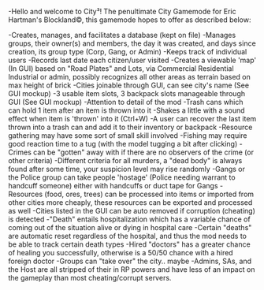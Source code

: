 -Hello and welcome to City³! The penultimate City Gamemode for Eric Hartman's Blockland©, this gamemode hopes to offer as described below:

-Creates, manages, and facilitates a database (kept on file)
-Manages groups, their owner(s) and members, the day it was created, and days since creation, its group type (Corp, Gang, or Admin)
-Keeps track of individual users
-Records last date each citizen/user visited
-Creates a viewable 'map' (In GUI) based on "Road Plates" and Lots, via Commercial Residential Industrial or admin, possibly recognizes all other areas as terrain based on max height of brick
-Cities joinable through GUI, can see city's name (See GUI mockup)
-3 usable item slots, 3 backpack slots manageable through GUI (See GUI mockup)
-Attention to detail of the mod
-Trash cans which can hold 1 item after an item is thrown into it
-Shakes a little with a sound effect when item is 'thrown' into it (Ctrl+W)
-A user can recover the last item thrown into a trash can and add it to their inventory or backpack
-Resource gathering may have some sort of small skill involved
-Fishing may require good reaction time to a tug (with the model tugging a bit after clicking)
-Crimes can be "gotten" away with if there are no observers of the crime (or other criteria)
-Different criteria for all murders, a "dead body" is always found after some time, your suspicion level may rise randomly
-Gangs or the Police group can take people 'hostage' (Police needing warrant to handcuff someone) either with handcuffs or duct tape for Gangs
-Resources (food, ores, trees) can be processed into items or imported from other cities more cheaply, these resources can be exported and processed as well
-Cities listed in the GUI can be auto removed if corruption (cheating) is detected
-"Death" entails hospitalization which has a variable chance of coming out of the situation alive or dying in hospital care
-Certain "deaths" are automatic reset regardless of the hospital, and thus the mod needs to be able to track certain death types
-Hired "doctors" has a greater chance of healing you successfully, otherwise is a 50/50 chance with a hired foreign doctor
-Groups can "take over" the city.. maybe
-Admins, SAs, and the Host are all stripped of their in RP powers and have less of an impact on the gameplay than most cheating/corrupt servers.
